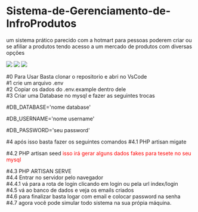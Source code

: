 # Sistema-de-Gerenciamento-de-InfroProdutos
 um sistema prático parecido com a hotmart para pessoas poderem criar ou se afiliar a produtos tendo acesso a um mercado de produtos com diversas opções 

 <div>
  <img src='https://i.ibb.co/h7ZVHm2/2024-07-11-4.png" alt="2024-07-11-1'>
  <img src='https://i.ibb.co/rvGL8Kg/2024-07-11-5.png" alt="2024-07-11-1'>
  <img src='https://i.ibb.co/jHwM4pk/2024-07-11-6.png'>
 </div>

#0 Para Usar Basta clonar o repositorio e abri no VsCode <br>
#1 crie um arquivo .env <br>
#2 Copiar os dados do .env.example dentro dele <br>
#3 Criar uma Database no mysql e fazer as seguintes trocas
<p> #DB_DATABASE='nome database' </p> 
<p> #DB_USERNAME='nome username' </p> 
<p>#DB_PASSWORD='seu password' </p> 
#4 após isso basta fazer os seguintes comandos
#4.1 PHP artisan migate 
<p> #4.2 PHP artisan seed <span style='color:red;'>isso irá gerar alguns dados fakes para tesete no seu mysql</span> </p> 
#4.3 PHP ARTISAN SERVE <br>
#4.4 Entrar no servidor pelo navegador <br>
#4.4.1 vá para a rota de login clicando em login ou pela url index/login <br>
#4.5 vá ao banco de dados e veja os emails criados<br>
#4.6 para finalizar basta logar com email e colocar password na senha <br>
#4.7 agora você pode simular todo sistema na sua própia máquina. <br>
